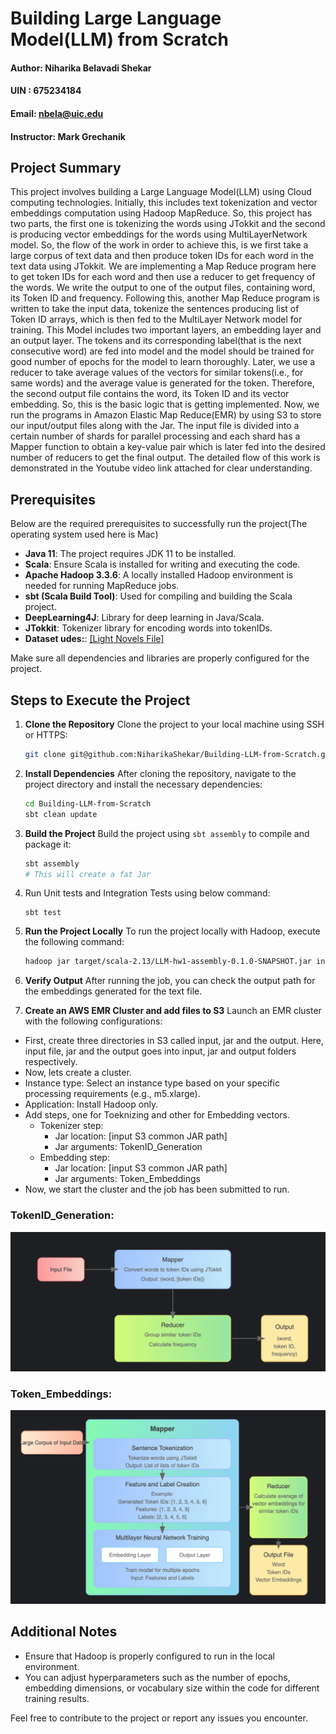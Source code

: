 # Building Large Language Model(LLM) from Scratch
#### Author: Niharika Belavadi Shekar
#### UIN :   675234184
#### Email: nbela@uic.edu
#### Instructor: Mark Grechanik


## Project Summary
This project involves building a Large Language Model(LLM) using Cloud computing technologies. Initially, this includes text tokenization and vector embeddings computation using Hadoop MapReduce. So, this project has two parts, the first one is tokenizing the words using JTokkit and the second is producing vector embeddings for the words using MultiLayerNetwork model. So, the flow of the work in order to achieve this, is we first take a large corpus of text data and then produce token IDs for each word in the text data using JTokkit. We are implementing a Map Reduce program here to get token IDs for each word and then use a reducer to get frequency of the words. We write the output to one of the output files, containing word, its Token ID and frequency. Following this, another Map Reduce program is written to take the input data, tokenize the sentences producing list of Token ID arrays, which is then fed to the MultiLayer Network model for training. This Model includes two important layers, an embedding layer and an output layer. The tokens and its corresponding label(that is the next consecutive word) are fed into model and the model should be trained for good number of epochs for the model to learn thoroughly. Later, we use a reducer to take average values of the vectors for similar tokens(i.e., for same words) and the average value is generated for the token. Therefore, the second output file contains the word, its Token ID and its vector embedding. So, this is the basic logic that is getting implemented. Now, we run the programs in Amazon Elastic Map Reduce(EMR) by using S3 to store our input/output files along with the Jar. The input file is divided into a certain number of shards for parallel processing and each shard has a Mapper function to obtain a key-value pair which is later fed into the desired number of reducers to get the final output. The detailed flow of this work is demonstrated in the Youtube video link attached for clear understanding. 
## Prerequisites
Below are the required prerequisites to successfully run the project(The operating system used here is Mac)

- **Java 11**: The project requires JDK 11 to be installed.
- **Scala**: Ensure Scala is installed for writing and executing the code.
- **Apache Hadoop 3.3.6**: A locally installed Hadoop environment is needed for running MapReduce jobs.
- **sbt (Scala Build Tool)**: Used for compiling and building the Scala project.
- **DeepLearning4J**: Library for deep learning in Java/Scala.
- **JTokkit**: Tokenizer library for encoding words into tokenIDs.
- **Dataset udes:**: [[Light Novels File]](https://huggingface.co/datasets/alpindale/light-novels?row=2)

Make sure all dependencies and libraries are properly configured for the project.

## Steps to Execute the Project

1. **Clone the Repository**
   Clone the project to your local machine using SSH or HTTPS:
   ```bash
   git clone git@github.com:NiharikaShekar/Building-LLM-from-Scratch.git
   ```

2. **Install Dependencies**
   After cloning the repository, navigate to the project directory and install the necessary dependencies:
   ```bash
   cd Building-LLM-from-Scratch
   sbt clean update
   ```

3. **Build the Project**
   Build the project using `sbt assembly` to compile and package it:
   ```bash
   sbt assembly
   # This will create a fat Jar
   ```
4. Run Unit tests and Integration Tests using below command:
   ```
   sbt test
   ```

5. **Run the Project Locally**
   To run the project locally with Hadoop, execute the following command:
   ```bash
   hadoop jar target/scala-2.13/LLM-hw1-assembly-0.1.0-SNAPSHOT.jar input-path output-path
   ```

6. **Verify Output**
   After running the job, you can check the output path for the embeddings generated for the text file.


7. **Create an AWS EMR Cluster and add files to S3**
Launch an EMR cluster with the following configurations:
* First, create three directories in S3 called input, jar and the output. Here, input file, jar and the output goes into input, jar and output folders respectively. 
* Now, lets create a cluster.
* Instance type: Select an instance type based on your specific processing requirements (e.g., m5.xlarge).
* Application: Install Hadoop only.
* Add steps, one for Toeknizing and other for Embedding vectors.
   * Tokenizer step:
      * Jar location: [input S3 common JAR path]
      * Jar arguments: TokenID_Generation
   * Embedding step:
      * Jar location: [input S3 common JAR path]
      * Jar arguments: Token_Embeddings
* Now, we start the cluster and the job has been submitted to run.


### TokenID_Generation:

[//]: # (<svg xmlns="http://www.w3.org/2000/svg" viewBox="0 0 800 400">)

[//]: # (  <defs>)

[//]: # (    <linearGradient id="grad1" x1="0%" y1="0%" x2="100%" y2="0%">)

[//]: # (      <stop offset="0%" style="stop-color:#ff9a9e;stop-opacity:1" />)

[//]: # (      <stop offset="100%" style="stop-color:#fad0c4;stop-opacity:1" />)

[//]: # (    </linearGradient>)

[//]: # (    <linearGradient id="grad2" x1="0%" y1="0%" x2="100%" y2="0%">)

[//]: # (      <stop offset="0%" style="stop-color:#a1c4fd;stop-opacity:1" />)

[//]: # (      <stop offset="100%" style="stop-color:#c2e9fb;stop-opacity:1" />)

[//]: # (    </linearGradient>)

[//]: # (    <linearGradient id="grad3" x1="0%" y1="0%" x2="100%" y2="0%">)

[//]: # (      <stop offset="0%" style="stop-color:#d4fc79;stop-opacity:1" />)

[//]: # (      <stop offset="100%" style="stop-color:#96e6a1;stop-opacity:1" />)

[//]: # (    </linearGradient>)

[//]: # (  </defs>)

[//]: # ()
[//]: # (  <!-- Input File -->)

[//]: # (  <rect x="50" y="50" width="120" height="60" rx="10" ry="10" fill="url&#40;#grad1&#41;" stroke="#ff9a9e" stroke-width="2"/>)

[//]: # (  <text x="110" y="85" text-anchor="middle" font-size="14" fill="#444">Input File</text>)

[//]: # ()
[//]: # (  <!-- Mapper -->)

[//]: # (  <rect x="250" y="30" width="300" height="100" rx="10" ry="10" fill="url&#40;#grad2&#41;" stroke="#a1c4fd" stroke-width="2"/>)

[//]: # (  <text x="400" y="60" text-anchor="middle" font-size="16" fill="#444">Mapper</text>)

[//]: # (  <text x="400" y="85" text-anchor="middle" font-size="14" fill="#666">Convert words to token IDs using JTokkit</text>)

[//]: # (  <text x="400" y="110" text-anchor="middle" font-size="14" fill="#666">Output: &#40;word, [token IDs]&#41;</text>)

[//]: # ()
[//]: # (  <!-- Reducer -->)

[//]: # (  <rect x="250" y="200" width="300" height="120" rx="10" ry="10" fill="url&#40;#grad3&#41;" stroke="#d4fc79" stroke-width="2"/>)

[//]: # (  <text x="400" y="230" text-anchor="middle" font-size="16" fill="#444">Reducer</text>)

[//]: # (  <text x="400" y="255" text-anchor="middle" font-size="14" fill="#666">Group similar token IDs</text>)

[//]: # (  <text x="400" y="280" text-anchor="middle" font-size="14" fill="#666">Calculate frequency</text>)

[//]: # ()
[//]: # (  <!-- Output -->)

[//]: # (  <rect x="630" y="200" width="120" height="120" rx="10" ry="10" fill="#ffeaa7" stroke="#fdcb6e" stroke-width="2"/>)

[//]: # (  <text x="690" y="235" text-anchor="middle" font-size="16" fill="#444">Output</text>)

[//]: # (  <text x="690" y="265" text-anchor="middle" font-size="14" fill="#666">&#40;word,</text>)

[//]: # (  <text x="690" y="285" text-anchor="middle" font-size="14" fill="#666">token ID,</text>)

[//]: # (  <text x="690" y="305" text-anchor="middle" font-size="14" fill="#666">frequency&#41;</text>)

[//]: # ()
[//]: # (  <!-- Arrows -->)

[//]: # (  <defs>)

[//]: # (    <marker id="arrowhead" markerWidth="10" markerHeight="7" refX="0" refY="3.5" orient="auto">)

[//]: # (      <polygon points="0 0, 10 3.5, 0 7" fill="#666"/>)

[//]: # (    </marker>)

[//]: # (  </defs>)

[//]: # ()
[//]: # (  <line x1="170" y1="80" x2="240" y2="80" stroke="#666" stroke-width="2" marker-end="url&#40;#arrowhead&#41;"/>)

[//]: # (  <line x1="400" y1="130" x2="400" y2="190" stroke="#666" stroke-width="2" marker-end="url&#40;#arrowhead&#41;"/>)

[//]: # (  <line x1="550" y1="260" x2="620" y2="260" stroke="#666" stroke-width="2" marker-end="url&#40;#arrowhead&#41;"/>)

[//]: # (</svg>)
![img.png](img.png)

### Token_Embeddings:

[//]: # (<svg xmlns="http://www.w3.org/2000/svg" viewBox="0 0 800 600">)

[//]: # (  <defs>)

[//]: # (    <linearGradient id="grad1" x1="0%" y1="0%" x2="100%" y2="0%">)

[//]: # (      <stop offset="0%" style="stop-color:#ffecd2;stop-opacity:1" />)

[//]: # (      <stop offset="100%" style="stop-color:#fcb69f;stop-opacity:1" />)

[//]: # (    </linearGradient>)

[//]: # (    <linearGradient id="grad2" x1="0%" y1="0%" x2="100%" y2="0%">)

[//]: # (      <stop offset="0%" style="stop-color:#84fab0;stop-opacity:1" />)

[//]: # (      <stop offset="100%" style="stop-color:#8fd3f4;stop-opacity:1" />)

[//]: # (    </linearGradient>)

[//]: # (    <linearGradient id="grad3" x1="0%" y1="0%" x2="100%" y2="0%">)

[//]: # (      <stop offset="0%" style="stop-color:#a1c4fd;stop-opacity:1" />)

[//]: # (      <stop offset="100%" style="stop-color:#c2e9fb;stop-opacity:1" />)

[//]: # (    </linearGradient>)

[//]: # (    <linearGradient id="grad4" x1="0%" y1="0%" x2="100%" y2="0%">)

[//]: # (      <stop offset="0%" style="stop-color:#d4fc79;stop-opacity:1" />)

[//]: # (      <stop offset="100%" style="stop-color:#96e6a1;stop-opacity:1" />)

[//]: # (    </linearGradient>)

[//]: # (  </defs>)

[//]: # ()
[//]: # (  <!-- Input Corpus -->)

[//]: # (  <rect x="30" y="50" width="160" height="60" rx="10" ry="10" fill="url&#40;#grad1&#41;" stroke="#fcb69f" stroke-width="2"/>)

[//]: # (  <text x="110" y="85" text-anchor="middle" font-size="14" fill="#444">Large Corpus of Input Data</text>)

[//]: # ()
[//]: # (  <!-- Mapper -->)

[//]: # (  <rect x="200" y="20" width="400" height="460" rx="10" ry="10" fill="url&#40;#grad2&#41;" stroke="#8fd3f4" stroke-width="2"/>)

[//]: # (  <text x="400" y="50" text-anchor="middle" font-size="18" font-weight="bold" fill="#444">Mapper</text>)

[//]: # ()
[//]: # (  <!-- Tokenization -->)

[//]: # (  <rect x="220" y="70" width="360" height="80" rx="10" ry="10" fill="url&#40;#grad3&#41;" stroke="#a1c4fd" stroke-width="2"/>)

[//]: # (  <text x="400" y="100" text-anchor="middle" font-size="16" fill="#444">Sentence Tokenization</text>)

[//]: # (  <text x="400" y="125" text-anchor="middle" font-size="14" fill="#666">Tokenize words using JTokkit</text>)

[//]: # (  <text x="400" y="145" text-anchor="middle" font-size="14" fill="#666">Output: List of lists of token IDs</text>)

[//]: # ()
[//]: # (  <!-- Feature and Label Creation -->)

[//]: # (  <rect x="220" y="170" width="360" height="120" rx="10" ry="10" fill="url&#40;#grad3&#41;" stroke="#a1c4fd" stroke-width="2"/>)

[//]: # (  <text x="400" y="195" text-anchor="middle" font-size="16" fill="#444">Feature and Label Creation</text>)

[//]: # (  <text x="400" y="220" text-anchor="middle" font-size="14" fill="#666">Example:</text>)

[//]: # (  <text x="400" y="240" text-anchor="middle" font-size="14" fill="#666">Generated Token IDs: [1, 2, 3, 4, 5, 6]</text>)

[//]: # (  <text x="400" y="260" text-anchor="middle" font-size="14" fill="#666">Features: [1, 2, 3, 4, 5]</text>)

[//]: # (  <text x="400" y="280" text-anchor="middle" font-size="14" fill="#666">Labels: [2, 3, 4, 5, 6]</text>)

[//]: # ()
[//]: # (  <!-- Model Training -->)

[//]: # (  <rect x="220" y="310" width="360" height="150" rx="10" ry="10" fill="url&#40;#grad3&#41;" stroke="#a1c4fd" stroke-width="2"/>)

[//]: # (  <text x="400" y="335" text-anchor="middle" font-size="16" fill="#444">Multilayer Neural Network Training</text>)

[//]: # (  <rect x="240" y="355" width="150" height="40" rx="5" ry="5" fill="#fff" stroke="#8fd3f4" stroke-width="2"/>)

[//]: # (  <text x="315" y="380" text-anchor="middle" font-size="14" fill="#666">Embedding Layer</text>)

[//]: # (  <rect x="410" y="355" width="150" height="40" rx="5" ry="5" fill="#fff" stroke="#8fd3f4" stroke-width="2"/>)

[//]: # (  <text x="485" y="380" text-anchor="middle" font-size="14" fill="#666">Output Layer</text>)

[//]: # (  <text x="400" y="420" text-anchor="middle" font-size="14" fill="#666">Train model for multiple epochs</text>)

[//]: # (  <text x="400" y="440" text-anchor="middle" font-size="14" fill="#666">Input: Features and Labels</text>)

[//]: # ()
[//]: # (  <!-- Reducer -->)

[//]: # (  <rect x="630" y="170" width="150" height="160" rx="10" ry="10" fill="url&#40;#grad4&#41;" stroke="#d4fc79" stroke-width="2"/>)

[//]: # (  <text x="705" y="200" text-anchor="middle" font-size="16" fill="#444">Reducer</text>)

[//]: # (  <text x="705" y="225" text-anchor="middle" font-size="14" fill="#666">Calculate average of</text>)

[//]: # (  <text x="705" y="245" text-anchor="middle" font-size="14" fill="#666">vector embeddings for</text>)

[//]: # (  <text x="705" y="265" text-anchor="middle" font-size="14" fill="#666">similar token IDs</text>)

[//]: # ()
[//]: # (  <!-- Output -->)

[//]: # (  <rect x="630" y="350" width="150" height="130" rx="10" ry="10" fill="#ffeaa7" stroke="#fdcb6e" stroke-width="2"/>)

[//]: # (  <text x="705" y="380" text-anchor="middle" font-size="16" fill="#444">Output File</text>)

[//]: # (  <text x="705" y="405" text-anchor="middle" font-size="14" fill="#666">Word</text>)

[//]: # (  <text x="705" y="425" text-anchor="middle" font-size="14" fill="#666">Token IDs</text>)

[//]: # (  <text x="705" y="445" text-anchor="middle" font-size="14" fill="#666">Vector Embeddings</text>)

[//]: # ()
[//]: # (  <!-- Arrows -->)

[//]: # (  <defs>)

[//]: # (    <marker id="arrowhead" markerWidth="10" markerHeight="7" refX="0" refY="3.5" orient="auto">)

[//]: # (      <polygon points="0 0, 10 3.5, 0 7" fill="#666"/>)

[//]: # (    </marker>)

[//]: # (  </defs>)

[//]: # ()
[//]: # (  <line x1="190" y1="80" x2="190" y2="80" stroke="#666" stroke-width="2" marker-end="url&#40;#arrowhead&#41;"/>)

[//]: # (  <line x1="400" y1="150" x2="400" y2="160" stroke="#666" stroke-width="2" marker-end="url&#40;#arrowhead&#41;"/>)

[//]: # (  <line x1="400" y1="290" x2="400" y2="300" stroke="#666" stroke-width="2" marker-end="url&#40;#arrowhead&#41;"/>)

[//]: # (  <line x1="600" y1="250" x2="620" y2="250" stroke="#666" stroke-width="2" marker-end="url&#40;#arrowhead&#41;"/>)

[//]: # (  <line x1="705" y1="330" x2="705" y2="340" stroke="#666" stroke-width="2" marker-end="url&#40;#arrowhead&#41;"/>)

[//]: # (</svg>)

![img_1.png](img_1.png)

## Additional Notes
- Ensure that Hadoop is properly configured to run in the local environment.
- You can adjust hyperparameters such as the number of epochs, embedding dimensions, or vocabulary size within the code for different training results.

Feel free to contribute to the project or report any issues you encounter.
